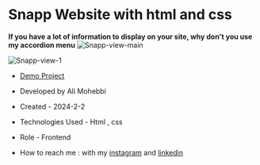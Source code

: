 # Snapp Website with html and css

**If you have a lot of information to display on your site, why don't you use my accordion menu**
![Snapp-view-main](https://github.com/Ali-Mohebbi-Developer/Snapp-Project/assets/126477170/b988ea0f-f608-4337-a46b-2f8f73efa5e5)

![Snapp-view-1](https://github.com/Ali-Mohebbi-Developer/Snapp-Project/assets/126477170/9772d579-7c65-4428-85c5-1168ef452d1a)

- [Demo Project](https://ali-mohebbi-developer.github.io/Snapp-Project/)

- Developed by Ali Mohebbi

- Created - 2024-2-2

- Technologies Used - Html , css 

- Role - Frontend

- How to reach me : with my [instagram](https://www.instagram.com/Ali_Mohebbi_Developer) and [linkedin](https://www.linkedin.com/in/ali-mohebbi-7165b7265/)
